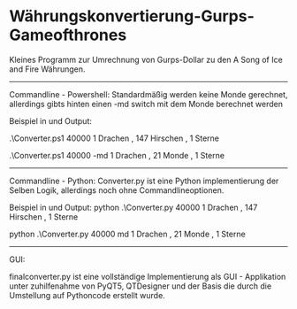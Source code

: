 # Währungskonvertierung-Gurps-Gameofthrones

Kleines Programm zur Umrechnung von Gurps-Dollar zu den A Song of Ice and Fire Währungen.
***
Commandline - Powershell:
Standardmäßig werden keine Monde gerechnet, allerdings gibts hinten einen -md switch mit dem Monde berechnet werden

Beispiel in und Output:

.\Converter.ps1 40000
1 Drachen , 147 Hirschen , 1 Sterne

.\Converter.ps1 40000 -md
1 Drachen , 21 Monde , 1 Sterne

***

Commandline - Python:
Converter.py ist eine Python implementierung der Selben Logik, allerdings noch ohne Commandlineoptionen.

Beispiel in und Output:
python .\Converter.py 40000
1 Drachen , 147 Hirschen , 1 Sterne

python .\Converter.py 40000 md
1 Drachen , 21 Monde , 1 Sterne


***
GUI:

finalconverter.py ist eine vollständige Implementierung als GUI - Applikation unter zuhilfenahme von PyQT5, QTDesigner und der Basis die durch die Umstellung auf Pythoncode erstellt wurde.
